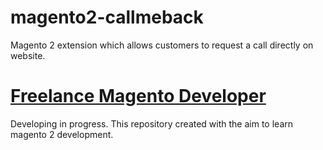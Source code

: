 # magento2-callmeback
Magento 2 extension which allows customers to request a call directly on website.
# [Freelance Magento Developer](https://www.phpfreelanceprogrammer.com/magento-programmer.html)
Developing in progress. This repository created with the aim to learn magento 2 development.
